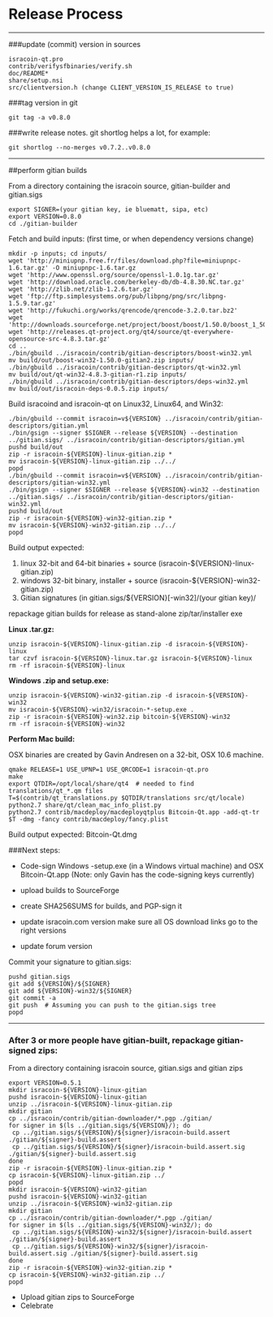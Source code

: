Release Process
====================

* * *

###update (commit) version in sources


	isracoin-qt.pro
	contrib/verifysfbinaries/verify.sh
	doc/README*
	share/setup.nsi
	src/clientversion.h (change CLIENT_VERSION_IS_RELEASE to true)

###tag version in git

	git tag -a v0.8.0

###write release notes. git shortlog helps a lot, for example:

	git shortlog --no-merges v0.7.2..v0.8.0

* * *

##perform gitian builds

 From a directory containing the isracoin source, gitian-builder and gitian.sigs
  
	export SIGNER=(your gitian key, ie bluematt, sipa, etc)
	export VERSION=0.8.0
	cd ./gitian-builder

 Fetch and build inputs: (first time, or when dependency versions change)

	mkdir -p inputs; cd inputs/
	wget 'http://miniupnp.free.fr/files/download.php?file=miniupnpc-1.6.tar.gz' -O miniupnpc-1.6.tar.gz
	wget 'http://www.openssl.org/source/openssl-1.0.1g.tar.gz'
	wget 'http://download.oracle.com/berkeley-db/db-4.8.30.NC.tar.gz'
	wget 'http://zlib.net/zlib-1.2.6.tar.gz'
	wget 'ftp://ftp.simplesystems.org/pub/libpng/png/src/libpng-1.5.9.tar.gz'
	wget 'http://fukuchi.org/works/qrencode/qrencode-3.2.0.tar.bz2'
	wget 'http://downloads.sourceforge.net/project/boost/boost/1.50.0/boost_1_50_0.tar.bz2'
	wget 'http://releases.qt-project.org/qt4/source/qt-everywhere-opensource-src-4.8.3.tar.gz'
	cd ..
	./bin/gbuild ../isracoin/contrib/gitian-descriptors/boost-win32.yml
	mv build/out/boost-win32-1.50.0-gitian2.zip inputs/
	./bin/gbuild ../isracoin/contrib/gitian-descriptors/qt-win32.yml
	mv build/out/qt-win32-4.8.3-gitian-r1.zip inputs/
	./bin/gbuild ../isracoin/contrib/gitian-descriptors/deps-win32.yml
	mv build/out/isracoin-deps-0.0.5.zip inputs/

 Build isracoind and isracoin-qt on Linux32, Linux64, and Win32:
  
	./bin/gbuild --commit isracoin=v${VERSION} ../isracoin/contrib/gitian-descriptors/gitian.yml
	./bin/gsign --signer $SIGNER --release ${VERSION} --destination ../gitian.sigs/ ../isracoin/contrib/gitian-descriptors/gitian.yml
	pushd build/out
	zip -r isracoin-${VERSION}-linux-gitian.zip *
	mv isracoin-${VERSION}-linux-gitian.zip ../../
	popd
	./bin/gbuild --commit isracoin=v${VERSION} ../isracoin/contrib/gitian-descriptors/gitian-win32.yml
	./bin/gsign --signer $SIGNER --release ${VERSION}-win32 --destination ../gitian.sigs/ ../isracoin/contrib/gitian-descriptors/gitian-win32.yml
	pushd build/out
	zip -r isracoin-${VERSION}-win32-gitian.zip *
	mv isracoin-${VERSION}-win32-gitian.zip ../../
	popd

  Build output expected:

  1. linux 32-bit and 64-bit binaries + source (isracoin-${VERSION}-linux-gitian.zip)
  2. windows 32-bit binary, installer + source (isracoin-${VERSION}-win32-gitian.zip)
  3. Gitian signatures (in gitian.sigs/${VERSION}[-win32]/(your gitian key)/

repackage gitian builds for release as stand-alone zip/tar/installer exe

**Linux .tar.gz:**

	unzip isracoin-${VERSION}-linux-gitian.zip -d isracoin-${VERSION}-linux
	tar czvf isracoin-${VERSION}-linux.tar.gz isracoin-${VERSION}-linux
	rm -rf isracoin-${VERSION}-linux

**Windows .zip and setup.exe:**

	unzip isracoin-${VERSION}-win32-gitian.zip -d isracoin-${VERSION}-win32
	mv isracoin-${VERSION}-win32/isracoin-*-setup.exe .
	zip -r isracoin-${VERSION}-win32.zip bitcoin-${VERSION}-win32
	rm -rf isracoin-${VERSION}-win32

**Perform Mac build:**

  OSX binaries are created by Gavin Andresen on a 32-bit, OSX 10.6 machine.

	qmake RELEASE=1 USE_UPNP=1 USE_QRCODE=1 isracoin-qt.pro
	make
	export QTDIR=/opt/local/share/qt4  # needed to find translations/qt_*.qm files
	T=$(contrib/qt_translations.py $QTDIR/translations src/qt/locale)
	python2.7 share/qt/clean_mac_info_plist.py
	python2.7 contrib/macdeploy/macdeployqtplus Bitcoin-Qt.app -add-qt-tr $T -dmg -fancy contrib/macdeploy/fancy.plist

 Build output expected: Bitcoin-Qt.dmg

###Next steps:

* Code-sign Windows -setup.exe (in a Windows virtual machine) and
  OSX Bitcoin-Qt.app (Note: only Gavin has the code-signing keys currently)

* upload builds to SourceForge

* create SHA256SUMS for builds, and PGP-sign it

* update isracoin.com version
  make sure all OS download links go to the right versions

* update forum version

Commit your signature to gitian.sigs:

	pushd gitian.sigs
	git add ${VERSION}/${SIGNER}
	git add ${VERSION}-win32/${SIGNER}
	git commit -a
	git push  # Assuming you can push to the gitian.sigs tree
	popd

-------------------------------------------------------------------------

### After 3 or more people have gitian-built, repackage gitian-signed zips:

From a directory containing isracoin source, gitian.sigs and gitian zips

	export VERSION=0.5.1
	mkdir isracoin-${VERSION}-linux-gitian
	pushd isracoin-${VERSION}-linux-gitian
	unzip ../isracoin-${VERSION}-linux-gitian.zip
	mkdir gitian
	cp ../isracoin/contrib/gitian-downloader/*.pgp ./gitian/
	for signer in $(ls ../gitian.sigs/${VERSION}/); do
	 cp ../gitian.sigs/${VERSION}/${signer}/isracoin-build.assert ./gitian/${signer}-build.assert
	 cp ../gitian.sigs/${VERSION}/${signer}/isracoin-build.assert.sig ./gitian/${signer}-build.assert.sig
	done
	zip -r isracoin-${VERSION}-linux-gitian.zip *
	cp isracoin-${VERSION}-linux-gitian.zip ../
	popd
	mkdir isracoin-${VERSION}-win32-gitian
	pushd isracoin-${VERSION}-win32-gitian
	unzip ../isracoin-${VERSION}-win32-gitian.zip
	mkdir gitian
	cp ../isracoin/contrib/gitian-downloader/*.pgp ./gitian/
	for signer in $(ls ../gitian.sigs/${VERSION}-win32/); do
	 cp ../gitian.sigs/${VERSION}-win32/${signer}/isracoin-build.assert ./gitian/${signer}-build.assert
	 cp ../gitian.sigs/${VERSION}-win32/${signer}/isracoin-build.assert.sig ./gitian/${signer}-build.assert.sig
	done
	zip -r isracoin-${VERSION}-win32-gitian.zip *
	cp isracoin-${VERSION}-win32-gitian.zip ../
	popd

- Upload gitian zips to SourceForge
- Celebrate 
